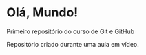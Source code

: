# Olá, Mundo!
 Primeiro repositório do curso de Git e GitHub

Repositório criado durante uma aula em vídeo.